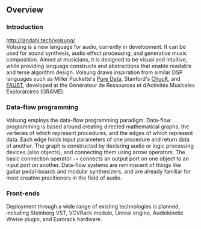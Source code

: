 ## Overview
### Introduction
http://landahl.tech/volsung/ <br />
Volsung is a new language for audio, currently in development. It can be used for sound synthesis, audio effect processing, and generative music composition. Aimed at musicians, it is designed to be visual and intuitive, while providing language constructs and abstractions that enable readable and terse algorithm design. Volsung draws inspiration from similar DSP languages such as Miller Puckette's [Pure Data](https://puredata.info), Stanford's [ChucK](http://chuck.stanford.edu), and [FAUST](https://faust.grame.fr), developed at the Générateur de Ressources et d’Activités Musicales Exploratoires (GRAME).


### Data-flow programming
Volsung employs the data-flow programming paradigm. Data-flow programming is based around creating directed mathematical graphs, the verteces of which represent procedures, and the edges of which represent data. Each edge holds input parameters of one procedure and return data of another. The graph is constructed by declaring audio or logic processing devices (also objects), and connecting them using arrow operators. The basic connection operator `->` connects an output port on one object to an input port on another. Data-flow systems are reminiscent of things like guitar pedal-boards and modular synthesizers, and are already familiar for most creative pracitioners in the field of audio.


### Front-ends
Deployment through a wide range of existing technologies is planned, including Steinberg VST, VCVRack module, Unreal engine, Audiokinetic Wwise plugin, and Eurorack hardware.

